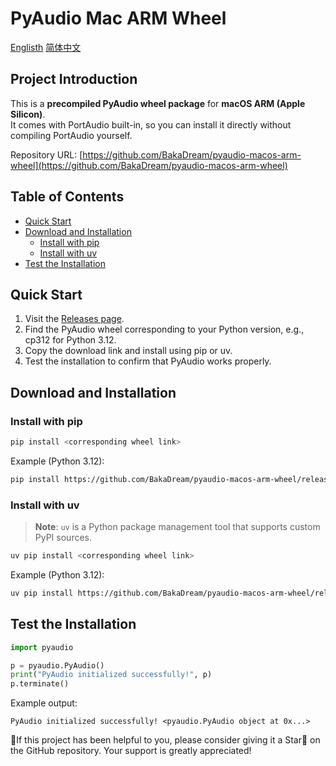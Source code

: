 # PyAudio Mac ARM Wheel

[Englisth](https://github.com/BakaDream/pyaudio-macos-arm-wheel/blob/main/README.md) [简体中文](https://github.com/BakaDream/pyaudio-macos-arm-wheel/blob/main/README_zh-cn.md)
## Project Introduction

This is a **precompiled PyAudio wheel package** for **macOS ARM (Apple Silicon)**.  
It comes with PortAudio built-in, so you can install it directly without compiling PortAudio yourself.

Repository URL: [https://github.com/BakaDream/pyaudio-macos-arm-wheel](https://github.com/BakaDream/pyaudio-macos-arm-wheel)


## Table of Contents

- [Quick Start](#quick-start)
- [Download and Installation](#download-and-installation)
  - [Install with pip](#install-with-pip)
  - [Install with uv](#install-with-uv)
- [Test the Installation](#test-the-installation)

## Quick Start

1. Visit the [Releases page](https://github.com/BakaDream/pyaudio-macos-arm-wheel/releases/latest).
2. Find the PyAudio wheel corresponding to your Python version, e.g., cp312 for Python 3.12.
3. Copy the download link and install using pip or uv.
4. Test the installation to confirm that PyAudio works properly.

## Download and Installation

### Install with pip

```bash
pip install <corresponding wheel link>
````

Example (Python 3.12):

```bash
pip install https://github.com/BakaDream/pyaudio-macos-arm-wheel/releases/download/v1.0.1/pyaudio-0.2.14-cp312-cp312-macosx_11_0_arm64.whl
```

### Install with uv

> **Note**: `uv` is a Python package management tool that supports custom PyPI sources.

```bash
uv pip install <corresponding wheel link>
```

Example (Python 3.12):

```bash
uv pip install https://github.com/BakaDream/pyaudio-macos-arm-wheel/releases/download/v1.0.1/pyaudio-0.2.14-cp312-cp312-macosx_11_0_arm64.whl
```

## Test the Installation

```python
import pyaudio

p = pyaudio.PyAudio()
print("PyAudio initialized successfully!", p)
p.terminate()
```

Example output:

```
PyAudio initialized successfully! <pyaudio.PyAudio object at 0x...>
```



🌟If this project has been helpful to you, please consider giving it a Star🌟 on the GitHub repository. Your support is greatly appreciated!